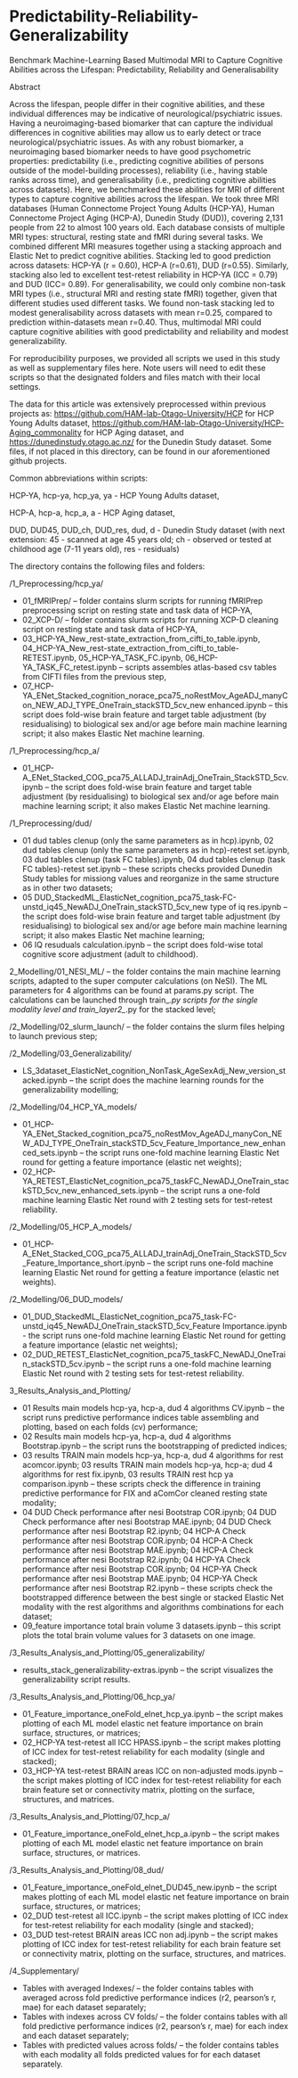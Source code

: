 # Predictability-Reliability-Generalizability

Benchmark Machine-Learning Based Multimodal MRI to Capture Cognitive Abilities across the Lifespan: Predictability, Reliability and Generalisability

Abstract

Across the lifespan, people differ in their cognitive abilities, and these individual differences may be indicative of neurological/psychiatric issues. Having a neuroimaging-based biomarker that can capture the individual differences in cognitive abilities may allow us to early detect or trace neurological/psychiatric issues. As with any robust biomarker, a neuroimaging based biomarker needs to have good psychometric properties: predictability (i.e., predicting cognitive abilities of persons outside of the model-building processes), reliability (i.e., having stable ranks across time), and generalisability (i.e., predicting cognitive abilities across datasets). Here, we benchmarked these abilities for MRI of different types to capture cognitive abilities across the lifespan. We took three MRI databases (Human Connectome Project Young Adults (HCP-YA), Human Connectome Project Aging (HCP-A), Dunedin Study (DUD)), covering 2,131 people from 22 to almost 100 years old. Each database consists of multiple MRI types: structural, resting state and fMRI during several tasks. We combined different MRI measures together using a stacking approach and Elastic Net to predict cognitive abilities. Stacking led to good prediction across datasets: HCP-YA (r = 0.60), HCP-A (r=0.61), DUD (r=0.55). Similarly, stacking also led to excellent test-retest reliability in HCP-YA (ICC = 0.79) and DUD (ICC= 0.89). For generalisability, we could only combine non-task MRI types (i.e., structural MRI and resting state fMRI) together, given that different studies used different tasks. We found non-task stacking led to modest generalisability across datasets with mean r=0.25, compared to prediction within-datasets mean r=0.40. Thus, multimodal MRI could capture cognitive abilities with good predictability and reliability and modest generalizability.




For reproducibility purposes, we provided all scripts we used in this study as well as supplementary files here.
Note users will need to edit these scripts so that the designated folders and files match with their local settings.

The data for this article was extensively preprocessed within previous projects as: https://github.com/HAM-lab-Otago-University/HCP for HCP Young Adults dataset, https://github.com/HAM-lab-Otago-University/HCP-Aging_commonality for HCP Aging dataset, and https://dunedinstudy.otago.ac.nz/ for the Dunedin Study dataset.
Some files, if not placed in this directory, can be found in our aforementioned github projects.

Common abbreviations within scripts:

HCP-YA, hcp-ya, hcp_ya, ya - HCP Young Adults dataset,

HCP-A, hcp-a, hcp_a, a - HCP Aging dataset,

DUD, DUD45, DUD_ch, DUD_res, dud, d - Dunedin Study dataset (with next extension: 45 - scanned at age 45 years old; ch - observed or tested at childhood age (7-11 years old), res - residuals)



The directory contains the following files and folders:


/1_Preprocessing/hcp_ya/
 - 01_fMRIPrep/ – folder contains slurm scripts for running fMRIPrep preprocessing script on resting state and task data of HCP-YA,
 - 02_XCP-D/ – folder contains slurm scripts for running XCP-D cleaning script on resting state and task data of HCP-YA,
 - 03_HCP-YA_New_rest-state_extraction_from_cifti_to_table.ipynb, 04_HCP-YA_New_rest-state_extraction_from_cifti_to_table-RETEST.ipynb, 05_HCP-YA_TASK_FC.ipynb, 06_HCP-YA_TASK_FC_retest.ipynb – scripts assembles atlas-based csv tables from CIFTI files from the previous step,
 - 07_HCP-YA_ENet_Stacked_cognition_norace_pca75_noRestMov_AgeADJ_manyCon_NEW_ADJ_TYPE_OneTrain_stackSTD_5cv_new enhanced.ipynb – this script does fold-wise brain feature and target table adjustment (by residualising) to biological sex and/or age before main machine learning script; it also makes Elastic Net machine learning.

/1_Preprocessing/hcp_a/
 - 01_HCP-A_ENet_Stacked_COG_pca75_ALLADJ_trainAdj_OneTrain_StackSTD_5cv.ipynb – the script does fold-wise brain feature and target table adjustment (by residualising) to biological sex and/or age before main machine learning script; it also makes Elastic Net machine learning.

/1_Preprocessing/dud/
 - 01 dud tables clenup (only the same parameters as in hcp).ipynb, 02 dud tables clenup (only the same parameters as in hcp)-retest set.ipynb, 03 dud tables clenup (task FC tables).ipynb, 04 dud tables clenup (task FC tables)-retest set.ipynb – these scripts checks provided Dunedin Study tables for missiong values and reorganize in the same structure as in other two datasets;
 - 05 DUD_StackedML_ElasticNet_cognition_pca75_task-FC-unstd_iq45_NewADJ_OneTrain_stackSTD_5cv_new type of iq res.ipynb – the script does fold-wise brain feature and target table adjustment (by residualising) to biological sex and/or age before main machine learning script; it also makes Elastic Net machine learning;
 - 06 IQ resuduals calculation.ipynb – the script does fold-wise total cognitive score adjustment (adult to childhood).

2_Modelling/01_NESI_ML/ – the folder contains the main machine learning scripts, adapted to the super computer calculations (on NeSI). The ML parameters for 4 algorithms can be found at params.py script. The calculations can be launched through train_*.py scripts for the single modality level and train_layer2_*.py for the stacked level;

/2_Modelling/02_slurm_launch/ – the folder contains the slurm files helping to launch previous step;

/2_Modelling/03_Generalizability/
 - LS_3dataset_ElasticNet_cognition_NonTask_AgeSexAdj_New_version_stacked.ipynb – the script does the machine learning rounds for the generalizability modelling;

/2_Modelling/04_HCP_YA_models/
 - 01_HCP-YA_ENet_Stacked_cognition_pca75_noRestMov_AgeADJ_manyCon_NEW_ADJ_TYPE_OneTrain_stackSTD_5cv_Feature_Importance_new_enhanced_sets.ipynb – the script runs one-fold machine learning Elastic Net round for getting a feature importance (elastic net weights);
 - 02_HCP-YA_RETEST_ElasticNet_cognition_pca75_taskFC_NewADJ_OneTrain_stackSTD_5cv_new_enhanced_sets.ipynb – the script runs a one-fold machine learning Elastic Net round with 2 testing sets for test-retest reliability.

/2_Modelling/05_HCP_A_models/
 - 01_HCP-A_ENet_Stacked_COG_pca75_ALLADJ_trainAdj_OneTrain_StackSTD_5cv_Feature_Importance_short.ipynb – the script runs one-fold machine learning Elastic Net round for getting a feature importance (elastic net weights). 

/2_Modelling/06_DUD_models/
 - 01_DUD_StackedML_ElasticNet_cognition_pca75_task-FC-unstd_iq45_NewADJ_OneTrain_stackSTD_5cv_Feature Importance.ipynb - the script runs one-fold machine learning Elastic Net round for getting a feature importance (elastic net weights);
 - 02_DUD_RETEST_ElasticNet_cognition_pca75_taskFC_NewADJ_OneTrain_stackSTD_5cv.ipynb – the script runs a one-fold machine learning Elastic Net round with 2 testing sets for test-retest reliability.

3_Results_Analysis_and_Plotting/
 - 01 Results main models hcp-ya, hcp-a, dud 4 algorithms CV.ipynb – the script runs predictive performance indices table assembling and plotting, based on each folds (cv) performance;
 - 02 Results main models hcp-ya, hcp-a, dud 4 algorithms Bootstrap.ipynb – the script runs the bootstrapping of predicted indices;
 - 03 results TRAIN main models hcp-ya, hcp-a, dud 4 algorithms  for rest acomcor.ipynb; 03 results TRAIN main models hcp-ya, hcp-a; dud 4 algorithms  for rest fix.ipynb, 03 results TRAIN rest hcp ya comparison.ipynb – these scripts check the difference in training predictive performance for FIX and aComCor cleaned resting state modality;
 - 04 DUD Check performance after nesi Bootstrap COR.ipynb; 04 DUD Check performance after nesi Bootstrap MAE.ipynb; 04 DUD Check performance after nesi Bootstrap R2.ipynb; 04 HCP-A Check performance after nesi Bootstrap COR.ipynb; 04 HCP-A Check performance after nesi Bootstrap MAE.ipynb; 04 HCP-A Check performance after nesi Bootstrap R2.ipynb; 04 HCP-YA Check performance after nesi Bootstrap COR.ipynb; 04 HCP-YA Check performance after nesi Bootstrap MAE.ipynb; 04 HCP-YA Check performance after nesi Bootstrap R2.ipynb – these scripts check the bootstrapped difference between the best single or stacked Elastic Net modality with the rest algorithms and algorithms combinations for each dataset;
 - 09_feature importance total brain volume 3 datasets.ipynb – this script plots the total brain volume values for 3 datasets on one image.

/3_Results_Analysis_and_Plotting/05_generalizability/
 - results_stack_generalizability-extras.ipynb – the script visualizes the generalizability script results.

/3_Results_Analysis_and_Plotting/06_hcp_ya/
 - 01_Feature_importance_oneFold_elnet_hcp_ya.ipynb – the script makes plotting of each ML model elastic net feature importance on brain surface, structures, or matrices;
 - 02_HCP-YA test-retest all ICC HPASS.ipynb – the script makes plotting of ICC index for test-retest reliability for each modality (single and stacked);
 - 03_HCP-YA test-retest BRAIN areas ICC on non-adjusted mods.ipynb – the script makes plotting of ICC index for test-retest reliability for each brain feature set or connectivity matrix, plotting on the surface, structures, and matrices. 

/3_Results_Analysis_and_Plotting/07_hcp_a/
 - 01_Feature_importance_oneFold_elnet_hcp_a.ipynb – the script makes plotting of each ML model elastic net feature importance on brain surface, structures, or matrices.

/3_Results_Analysis_and_Plotting/08_dud/
 - 01_Feature_importance_oneFold_elnet_DUD45_new.ipynb – the script makes plotting of each ML model elastic net feature importance on brain surface, structures, or matrices;
 - 02_DUD test-retest all ICC.ipynb – the script makes plotting of ICC index for test-retest reliability for each modality (single and stacked);
 - 03_DUD test-retest BRAIN areas ICC non adj.ipynb – the script makes plotting of ICC index for test-retest reliability for each brain feature set or connectivity matrix, plotting on the surface, structures, and matrices.

/4_Supplementary/
 - Tables with averaged Indexes/ – the folder contains tables with averaged across fold predictive performance indices (r2, pearson’s r, mae) for each dataset separately;
 - Tables with indexes across CV folds/ – the folder contains tables with all fold predictive performance indices (r2, pearson’s r, mae) for each index and each dataset separately;
 - Tables with predicted values across folds/ – the folder contains tables with each modality all folds predicted values for for each dataset separately.
